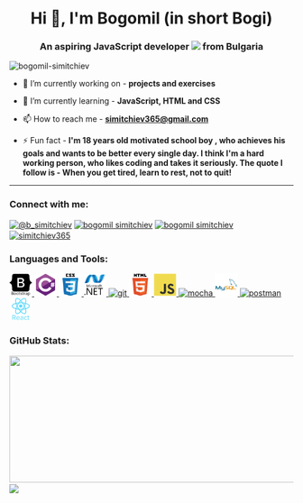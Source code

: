 <h1 align="center">Hi 👋, I'm Bogomil (in short Bogi)</h1>
<h3 align="center">An aspiring JavaScript developer <img src="https://media.giphy.com/media/WUlplcMpOCEmTGBtBW/giphy.gif" width="30"> from Bulgaria</h3>

<p align="left"> <img src="https://komarev.com/ghpvc/?username=bogomil-simitchiev&label=Profile%20views&color=0e75b6&style=flat" alt="bogomil-simitchiev" /> </p>

- 🔭 I’m currently working on - <b>projects and exercises</b>

- 🌱 I’m currently learning - <b>JavaScript, HTML and CSS</b>

- 📫 How to reach me - <b>simitchiev365@gmail.com</b>

- ⚡ Fun fact - **I'm 18 years old motivated school boy , who achieves his goals and wants to be better every single day. I think I'm a hard working person, who likes coding and takes it seriously. The quote I follow is - When you get tired, learn to rest, not to quit!**
<hr/>
<h3 align="left">Connect with me:</h3>
<p align="left">
 <a href="https://twitter.com/@b_simitchiev" target="blank"><img align="center" src="https://raw.githubusercontent.com/rahuldkjain/github-profile-readme-generator/master/src/images/icons/Social/twitter.svg" alt="@b_simitchiev" height="30" width="40" /></a>
<a href="https://linkedin.com/in/bogomil-simitchiev-97593724b/" target="blank"><img align="center" src="https://raw.githubusercontent.com/rahuldkjain/github-profile-readme-generator/master/src/images/icons/Social/linked-in-alt.svg" alt="bogomil simitchiev" height="30" width="40" /></a>
<a href="https://www.facebook.com/BogomilSimitchiev" target="blank"><img align="center" src="https://raw.githubusercontent.com/rahuldkjain/github-profile-readme-generator/master/src/images/icons/Social/facebook.svg" alt="bogomil simitchiev" height="30" width="40" /></a>
<a href="https://instagram.com/simitchiev365" target="blank"><img align="center" src="https://raw.githubusercontent.com/rahuldkjain/github-profile-readme-generator/master/src/images/icons/Social/instagram.svg" alt="simitchiev365" height="30" width="40" /></a>
</p>

<h3 align="left">Languages and Tools:</h3>
<p align="left"> <a href="https://getbootstrap.com" target="_blank" rel="noreferrer"> <img src="https://raw.githubusercontent.com/devicons/devicon/master/icons/bootstrap/bootstrap-plain-wordmark.svg" alt="bootstrap" width="40" height="40"/> </a> <a href="https://www.w3schools.com/cs/" target="_blank" rel="noreferrer"> <img src="https://raw.githubusercontent.com/devicons/devicon/master/icons/csharp/csharp-original.svg" alt="csharp" width="40" height="40"/> </a> <a href="https://www.w3schools.com/css/" target="_blank" rel="noreferrer"> <img src="https://raw.githubusercontent.com/devicons/devicon/master/icons/css3/css3-original-wordmark.svg" alt="css3" width="40" height="40"/> </a> <a href="https://dotnet.microsoft.com/" target="_blank" rel="noreferrer"> <img src="https://raw.githubusercontent.com/devicons/devicon/master/icons/dot-net/dot-net-original-wordmark.svg" alt="dotnet" width="40" height="40"/> </a> <a href="https://git-scm.com/" target="_blank" rel="noreferrer"> <img src="https://www.vectorlogo.zone/logos/git-scm/git-scm-icon.svg" alt="git" width="40" height="40"/> </a> <a href="https://www.w3.org/html/" target="_blank" rel="noreferrer"> <img src="https://raw.githubusercontent.com/devicons/devicon/master/icons/html5/html5-original-wordmark.svg" alt="html5" width="40" height="40"/> </a> <a href="https://developer.mozilla.org/en-US/docs/Web/JavaScript" target="_blank" rel="noreferrer"> <img src="https://raw.githubusercontent.com/devicons/devicon/master/icons/javascript/javascript-original.svg" alt="javascript" width="40" height="40"/> </a> <a href="https://mochajs.org" target="_blank" rel="noreferrer"> <img src="https://www.vectorlogo.zone/logos/mochajs/mochajs-icon.svg" alt="mocha" width="40" height="40"/> </a> <a href="https://www.mysql.com/" target="_blank" rel="noreferrer"> <img src="https://raw.githubusercontent.com/devicons/devicon/master/icons/mysql/mysql-original-wordmark.svg" alt="mysql" width="40" height="40"/> </a> <a href="https://postman.com" target="_blank" rel="noreferrer"> <img src="https://www.vectorlogo.zone/logos/getpostman/getpostman-icon.svg" alt="postman" width="40" height="40"/> </a> <a href="https://reactjs.org/" target="_blank" rel="noreferrer"> <img src="https://raw.githubusercontent.com/devicons/devicon/master/icons/react/react-original-wordmark.svg" alt="react" width="40" height="40"/> </a> </p>
<h3 align="left">GitHub Stats:</h3>

<a href="#"><img src="https://github-readme-stats.vercel.app/api/top-langs/?username=bogomil-simitchiev&hide=jupyter%20notebook&theme=navy&hide_border=false&include_all_commits=false&count_private=false&layout=compact" height="225" width="575"></a>
 <a href="#"><img src="https://github-readme-streak-stats.herokuapp.com/?user=Bogomil-Simitchiev&theme=navy&hide_border=false" /></a>

